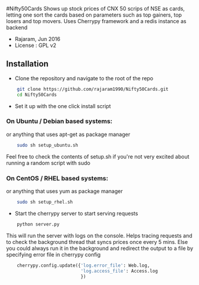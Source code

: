 #Nifty50Cards
Shows up stock prices of CNX 50 scrips of NSE as cards, letting one sort the cards based on parameters such as top gainers, top losers and top movers. Uses Cherrypy framework and a redis instance as backend

- Rajaram, Jun 2016
- License : GPL v2

## Installation

* Clone the repository and navigate to the root of the repo
```bash
    git clone https://github.com/rajaram1990/Nifty50Cards.git
    cd Nifty50Cards
```
* Set it up with the one click install script

### On Ubuntu / Debian based systems:
or anything that uses apt-get as package manager
```bash
    sudo sh setup_ubuntu.sh
```
Feel free to check the contents of setup.sh if you're not very excited about running a random script with sudo

### On CentOS / RHEL based systems:
or anything that uses yum as package manager
```bash
    sudo sh setup_rhel.sh
```
* Start the cherrypy server to start serving requests
```bash
    python server.py
```
This will run the server with logs on the console. Helps tracing requests and to check the background thread that syncs prices once every 5 mins. Else you could always run it in the background and redirect the output to a file by specifying error file in cherrypy config
```python
    cherrypy.config.update({'log.error_file': Web.log,
                            'log.access_file': Access.log
                            })
```

